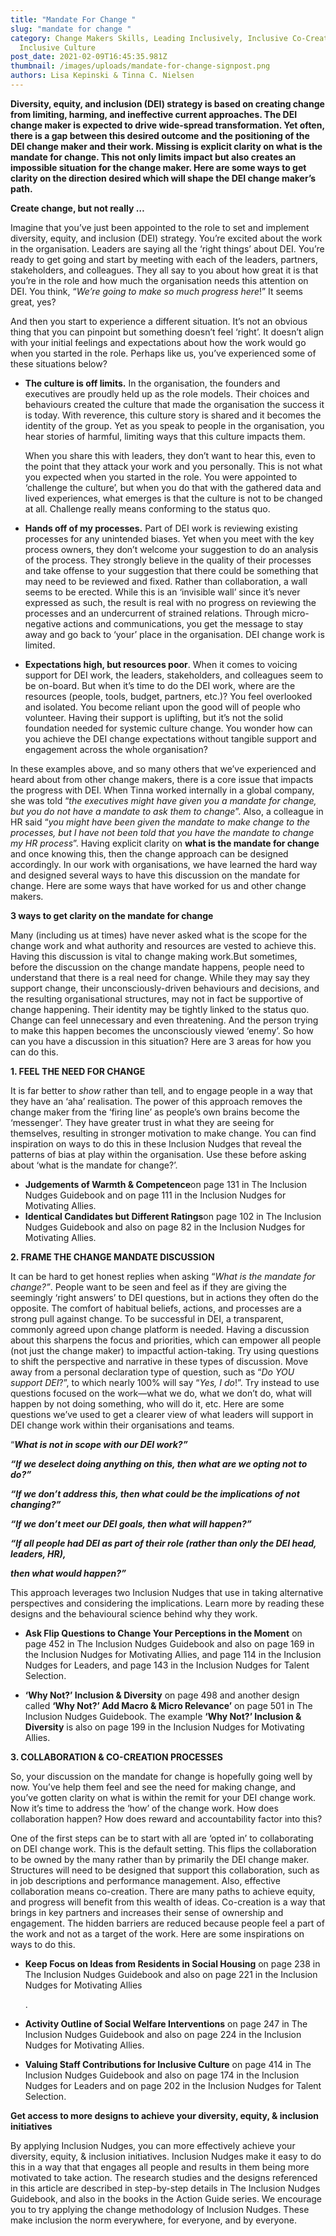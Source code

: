 ```yaml
---
title: "Mandate For Change "
slug: "mandate for change "
category: Change Makers Skills, Leading Inclusively, Inclusive Co-Creation,
  Inclusive Culture
post_date: 2021-02-09T16:45:35.981Z
thumbnail: /images/uploads/mandate-for-change-signpost.png
authors: Lisa Kepinski & Tinna C. Nielsen
---
```

**Diversity, equity, and inclusion (DEI) strategy is based on creating change from limiting, harming, and ineffective current approaches. The DEI change maker is expected to drive wide-spread transformation. Yet often, there is a gap between this desired outcome and the positioning of the DEI change maker and their work. Missing is explicit clarity on what is the mandate for change. This not only limits impact but also creates an impossible situation for the change maker. Here are some ways to get clarity on the direction desired which will shape the DEI change maker’s path.**



**Create change, but not really …**

Imagine that you’ve just been appointed to the role to set and implement diversity, equity, and inclusion (DEI) strategy. You’re excited about the work in the organisation. Leaders are saying all the ‘right things’ about DEI. You’re ready to get going and start by meeting with each of the leaders, partners, stakeholders, and colleagues. They all say to you about how great it is that you’re in the role and how much the organisation needs this attention on DEI. You think, “*We’re going to make so much progress here*!” It seems great, yes?

And then you start to experience a different situation. It’s not an obvious thing that you can pinpoint but something doesn’t feel ‘right’. It doesn’t align with your initial feelings and expectations about how the work would go when you started in the role. Perhaps like us, you’ve experienced some of these situations below?

* **The culture is off limits.** In the organisation, the founders and executives are proudly held up as the role models. Their choices and behaviours created the culture that made the organisation the success it is today. With reverence, this culture story is shared and it becomes the identity of the group. Yet as you speak to people in the organisation, you hear stories of harmful, limiting ways that this culture impacts them.

  When you share this with leaders, they don’t want to hear this, even to the point that they attack your work and you personally. This is not what you expected when you started in the role. You were appointed to ‘challenge the culture’, but when you do that with the gathered data and lived experiences, what emerges is that the culture is not to be changed at all. Challenge really means conforming to the status quo.


* **Hands off of my processes.** Part of DEI work is reviewing existing processes for any unintended biases. Yet when you meet with the key process owners, they don’t welcome your suggestion to do an analysis of the process. They strongly believe in the quality of their processes and take offense to your suggestion that there could be something that may need to be reviewed and fixed. Rather than collaboration, a wall seems to be erected. While this is an ‘invisible wall’ since it’s never expressed as such, the result is real with no progress on reviewing the processes and an undercurrent of strained relations. Through micro-negative actions and communications, you get the message to stay away and go back to ‘your’ place in the organisation. DEI change work is limited.


* **Expectations high, but resources poor**. When it comes to voicing support for DEI work, the leaders, stakeholders, and colleagues seem to be on-board. But when it’s time to do the DEI work, where are the resources (people, tools, budget, partners, etc.)? You feel overlooked and isolated. You become reliant upon the good will of people who volunteer. Having their support is uplifting, but it’s not the solid foundation needed for systemic culture change. You wonder how can you achieve the DEI change expectations without tangible support and engagement across the whole organisation?

In these examples above, and so many others that we’ve experienced and heard about from other change makers, there is a core issue that impacts the progress with DEI. When Tinna worked internally in a global company, she was told “*the executives might have given you a mandate for change, but you do not have a mandate to ask them to change*”. Also, a colleague in HR said “*you might have been given the mandate to make change to the processes, but I have not been told that you have the mandate to change my HR process*”. Having explicit clarity on **what is the mandate for change** and once knowing this, then the change approach can be designed accordingly. In our work with organisations, we have learned the hard way and designed several ways to have this discussion on the mandate for change. Here are some ways that have worked for us and other change makers.





**3 ways to get clarity on the mandate for change**

Many (including us at times) have never asked what is the scope for the change work and what authority and resources are vested to achieve this. Having this discussion is vital to change making work.But sometimes, before the discussion on the change mandate happens, people need to understand that there is a real need for change. While they may say they support change, their unconsciously-driven behaviours and decisions, and the resulting organisational structures, may not in fact be supportive of change happening. Their identity may be tightly linked to the status quo. Change can feel unnecessary and even threatening. And the person trying to make this happen becomes the unconsciously viewed ‘enemy’. So how can you have a discussion in this situation? Here are 3 areas for how you can do this.



**1. FEEL THE NEED FOR CHANGE**

It is far better to *show* rather than tell, and to engage people in a way that they have an ‘aha’ realisation. The power of this approach removes the change maker from the ‘firing line’ as people’s own brains become the ‘messenger’. They have greater trust in what they are seeing for themselves, resulting in stronger motivation to make change. You can find inspiration on ways to do this in these Inclusion Nudges that reveal the patterns of bias at play within the organisation. Use these before asking about ‘what is the mandate for change?’.

* **Judgements of Warmth & Competence**on page 131 in The Inclusion Nudges Guidebook and on page 111 in the Inclusion Nudges for Motivating Allies.
* **Identical Candidates but Different Ratings**on page 102 in The Inclusion Nudges Guidebook and also on page 82 in the Inclusion Nudges for Motivating Allies.





**2. FRAME THE CHANGE MANDATE DISCUSSION**

It can be hard to get honest replies when asking “*What is the mandate for change?”*. People want to be seen and feel as if they are giving the seemingly ‘right answers’ to DEI questions, but in actions they often do the opposite. The comfort of habitual beliefs, actions, and processes are a strong pull against change. To be successful in DEI, a transparent, commonly agreed upon change platform is needed. Having a discussion about this sharpens the focus and priorities, which can empower all people (not just the change maker) to impactful action-taking. Try using questions to shift the perspective and narrative in these types of discussion. Move away from a personal declaration type of question, such as “*Do YOU support DEI*?”, to which nearly 100% will say “*Yes, I do*!”. Try instead to use questions focused on the work—what we do, what we don’t do, what will happen by not doing something, who will do it, etc. Here are some questions we’ve used to get a clearer view of what leaders will support in DEI change work within their organisations and teams.



“***What is not in scope with our DEI work?”***

***“If we deselect doing anything on this, then what are we opting not to do?”***

***“If we don’t address this, then what could be the implications of not changing?”***

***“If we don’t meet our DEI goals, then what will happen?”***

***“If all people had DEI as part of their role (rather than only the DEI head, leaders, HR),***

***then what would happen?”***



This approach leverages two Inclusion Nudges that use in taking alternative perspectives and considering the implications. Learn more by reading these designs and the behavioural science behind why they work.



* **Ask Flip Questions to Change Your Perceptions in the Moment** on page 452 in The Inclusion Nudges Guidebook and also on page 169 in the Inclusion Nudges for Motivating Allies, and page 114 in the Inclusion Nudges for Leaders, and page 143 in the Inclusion Nudges for Talent Selection.


* **‘Why Not?’ Inclusion & Diversity** on page 498 and another design called **‘Why Not?’ Add Macro & Micro Relevance’** on page 501 in The Inclusion Nudges Guidebook. The example **‘Why Not?’ Inclusion & Diversity** is also on page 199 in the Inclusion Nudges for Motivating Allies.





**3. COLLABORATION & CO-CREATION PROCESSES**

So, your discussion on the mandate for change is hopefully going well by now. You’ve help them feel and see the need for making change, and you’ve gotten clarity on what is within the remit for your DEI change work. Now it’s time to address the ‘how’ of the change work. How does collaboration happen? How does reward and accountability factor into this?

One of the first steps can be to start with all are ‘opted in’ to collaborating on DEI change work. This is the default setting. This flips the collaboration to be owned by the many rather than by primarily the DEI change maker. Structures will need to be designed that support this collaboration, such as in job descriptions and performance management. Also, effective collaboration means co-creation. There are many paths to achieve equity, and progress will benefit from this wealth of ideas. Co-creation is a way that brings in key partners and increases their sense of ownership and engagement. The hidden barriers are reduced because people feel a part of the work and not as a target of the work. Here are some inspirations on ways to do this.



* **Keep Focus on Ideas from Residents in Social Housing** on page 238 in The Inclusion Nudges Guidebook and also on page 221 in the Inclusion Nudges for Motivating Allies

  .
* **Activity Outline of Social Welfare Interventions** on page 247 in The Inclusion Nudges Guidebook and also on page 224 in the Inclusion Nudges for Motivating Allies.


* **Valuing Staff Contributions for Inclusive Culture** on page 414 in The Inclusion Nudges Guidebook and also on page 174 in the Inclusion Nudges for Leaders and on page 202 in the Inclusion Nudges for Talent Selection.





**Get access to more designs to achieve your diversity, equity, & inclusion initiatives**

By applying Inclusion Nudges, you can more effectively achieve your diversity, equity, & inclusion initiatives. Inclusion Nudges make it easy to do this in a way that that engages all people and results in them being more motivated to take action. The research studies and the designs referenced in this article are described in step-by-step details in The Inclusion Nudges Guidebook, and also in the books in the Action Guide series. We encourage you to try applying the change methodology of Inclusion Nudges. These make inclusion the norm everywhere, for everyone, and by everyone.